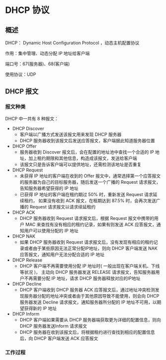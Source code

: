 # DHCP 协议

## 概述

DHCP： Dynamic Host Configuration Protocol ，动态主机配置协议

作用：集中管理、动态分配 IP 地址给客户端

端口号：67(服务器)、68(客户端)

使用协议：UDP

## DHCP 报文

### 报文种类

DHCP 中一共有 8 种报文：

+ DHCP  Discover 
  + 客户端以广播方式发送该报文用来发现 DHCP 服务器
  + DHCP 服务器收到该报文后发送应答报文，客户端据此知道服务器位置
+ DHCP  Offer
  + 服务器收到 Discover 报文后，会在配置的地址池中查找一个合适的 IP 地址，加上租约期限和其他信息，构造成该报文，发送给客户端
  + 该报文只是告诉客户端可以提供地址，还需检测该地址是否重复
+ DHCP  Request
  + 未获得 IP 地址的客户端在收到的 Offer 报文中，通常选择第一个应答报文的服务器为自己的目标服务器，随后发送一个广播的 Request 请求报文，告知服务器希望获得的 IP 地址
  + 已获得 IP 地址的客户端在租约期过 50% 时，重新发送 Request 请求延续租约， 如果没有收到 ACK 报文，在租期达到 87.5% 时，会再次发送广播的 Request 请求报文以请求续延租约 
+ DHCP  ACK
  +  DHCP 服务器收到 Request 请求报文后，根据 Request 报文中携带的用户 MAC 来查找有没有相应的租约记录，如果有则发送 ACK 应答报文，通知用户可以使用分配的 IP 地址 
+ DHCP  NAK
  +  如果 DHCP 服务器收到 Request 请求报文后，没有发现有相应的租约记录或者由于某些原因无法正常分配IP地址，则向 DHCP 客户端发送 NAK 应答报文，通知用户无法分配合适的 IP 地址 
+ DHCP  Release
  +  DHCP 客户端不再需要使用分配 IP 地址时( 一般出现在客户端关机、下线等状况 )， 主动向 DHCP 服务器发送 RELEASE 请求报文，告知服务器用户不再需要分配 IP 地址，请求 DHCP 服务器释放对应的IP地址 
+ DHCP  Decline
  +  DHCP 客户端收到 DHCP 服务器 ACK 应答报文后，通过地址冲突检测发现服务器分配的地址冲突或者由于其他原因导致不能使用，则会向 DHCP 服务器发送 Decline 请求报文，通知服务器所分配的 IP 地址不可用，以期望获得新的 IP 地址 
+ DHCP  Inform
  +  DHCP 客户端如果需要从 DHCP 服务器端获取更为详细的配置信息，则向 DHCP 服务器发送Inform 请求报文 
  +  DHCP 服务器在收到该报文后，将根据租约进行查找到相应的配置信息后，向 DHCP 客户端发送 ACK 应答报文 

### 工作过程





